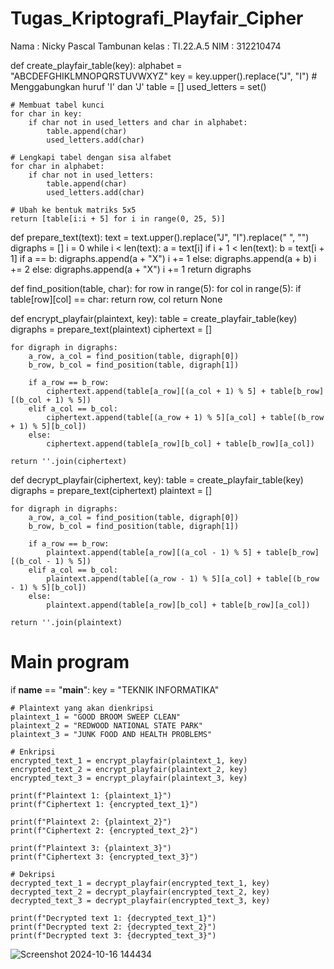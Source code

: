 # Tugas_Kriptografi_Playfair_Cipher
Nama     : Nicky Pascal Tambunan
kelas    : TI.22.A.5
NIM      : 312210474


def create_playfair_table(key):
    alphabet = "ABCDEFGHIKLMNOPQRSTUVWXYZ"
    key = key.upper().replace("J", "I")  # Menggabungkan huruf 'I' dan 'J'
    table = []
    used_letters = set()

    # Membuat tabel kunci
    for char in key:
        if char not in used_letters and char in alphabet:
            table.append(char)
            used_letters.add(char)

    # Lengkapi tabel dengan sisa alfabet
    for char in alphabet:
        if char not in used_letters:
            table.append(char)
            used_letters.add(char)

    # Ubah ke bentuk matriks 5x5
    return [table[i:i + 5] for i in range(0, 25, 5)]


def prepare_text(text):
    text = text.upper().replace("J", "I").replace(" ", "")
    digraphs = []
    i = 0
    while i < len(text):
        a = text[i]
        if i + 1 < len(text):
            b = text[i + 1]
            if a == b:
                digraphs.append(a + "X")
                i += 1
            else:
                digraphs.append(a + b)
                i += 2
        else:
            digraphs.append(a + "X")
            i += 1
    return digraphs


def find_position(table, char):
    for row in range(5):
        for col in range(5):
            if table[row][col] == char:
                return row, col
    return None


def encrypt_playfair(plaintext, key):
    table = create_playfair_table(key)
    digraphs = prepare_text(plaintext)
    ciphertext = []

    for digraph in digraphs:
        a_row, a_col = find_position(table, digraph[0])
        b_row, b_col = find_position(table, digraph[1])

        if a_row == b_row:
            ciphertext.append(table[a_row][(a_col + 1) % 5] + table[b_row][(b_col + 1) % 5])
        elif a_col == b_col:
            ciphertext.append(table[(a_row + 1) % 5][a_col] + table[(b_row + 1) % 5][b_col])
        else:
            ciphertext.append(table[a_row][b_col] + table[b_row][a_col])

    return ''.join(ciphertext)


def decrypt_playfair(ciphertext, key):
    table = create_playfair_table(key)
    digraphs = prepare_text(ciphertext)
    plaintext = []

    for digraph in digraphs:
        a_row, a_col = find_position(table, digraph[0])
        b_row, b_col = find_position(table, digraph[1])

        if a_row == b_row:
            plaintext.append(table[a_row][(a_col - 1) % 5] + table[b_row][(b_col - 1) % 5])
        elif a_col == b_col:
            plaintext.append(table[(a_row - 1) % 5][a_col] + table[(b_row - 1) % 5][b_col])
        else:
            plaintext.append(table[a_row][b_col] + table[b_row][a_col])

    return ''.join(plaintext)


# Main program
if __name__ == "__main__":
    key = "TEKNIK INFORMATIKA"
    
    # Plaintext yang akan dienkripsi
    plaintext_1 = "GOOD BROOM SWEEP CLEAN"
    plaintext_2 = "REDWOOD NATIONAL STATE PARK"
    plaintext_3 = "JUNK FOOD AND HEALTH PROBLEMS"

    # Enkripsi
    encrypted_text_1 = encrypt_playfair(plaintext_1, key)
    encrypted_text_2 = encrypt_playfair(plaintext_2, key)
    encrypted_text_3 = encrypt_playfair(plaintext_3, key)

    print(f"Plaintext 1: {plaintext_1}")
    print(f"Ciphertext 1: {encrypted_text_1}")
    
    print(f"Plaintext 2: {plaintext_2}")
    print(f"Ciphertext 2: {encrypted_text_2}")
    
    print(f"Plaintext 3: {plaintext_3}")
    print(f"Ciphertext 3: {encrypted_text_3}")

    # Dekripsi
    decrypted_text_1 = decrypt_playfair(encrypted_text_1, key)
    decrypted_text_2 = decrypt_playfair(encrypted_text_2, key)
    decrypted_text_3 = decrypt_playfair(encrypted_text_3, key)

    print(f"Decrypted text 1: {decrypted_text_1}")
    print(f"Decrypted text 2: {decrypted_text_2}")
    print(f"Decrypted text 3: {decrypted_text_3}")


![Screenshot 2024-10-16 144434](https://github.com/user-attachments/assets/e8c4a16e-ebac-403e-aa04-7758ae536639)


